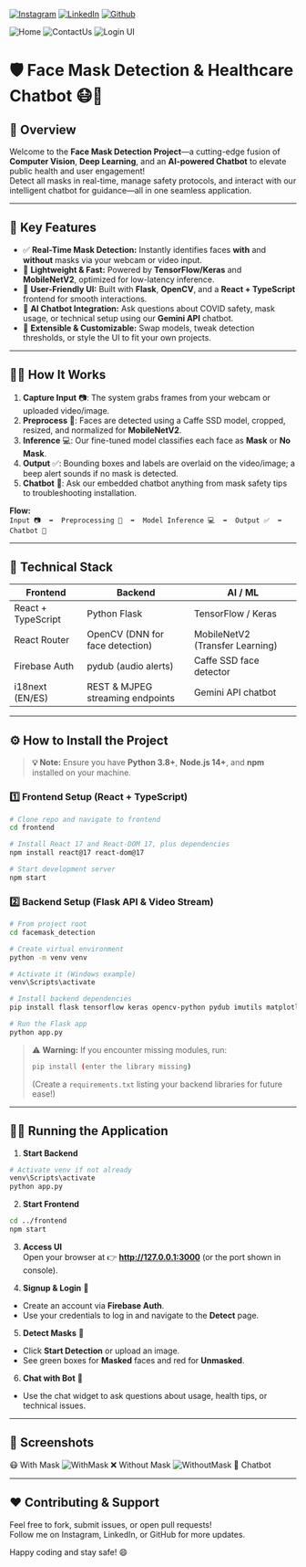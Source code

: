 <!-- social media connecting shield -->

[![Instagram][instagram-shield]][instagram-url]
[![LinkedIn][linkedin-shield]][linkedin-url]
[![Github][github-shield]][github-url]

![Home](https://github.com/sJalui/Face-Mask-Detector/blob/main/images/frontpg.png?raw=true)
![ContactUs](https://github.com/sJalui/Face-Mask-Detector/blob/main/images/contactus.png?raw=true)
![Login UI](https://github.com/sJalui/Face-Mask-Detector/blob/main/images/login.png?raw=true)

# 🛡️ Face Mask Detection & Healthcare Chatbot 😷🤖

## 🚀 Overview

Welcome to the **Face Mask Detection Project**—a cutting-edge fusion of **Computer Vision**, **Deep Learning**, and an **AI-powered Chatbot** to elevate public health and user engagement!  
Detect all masks in real-time, manage safety protocols, and interact with our intelligent chatbot for guidance—all in one seamless application.

---

<!-- Social Media Links -->
[instagram-url]: https://www.instagram.com/s_jalui  
[linkedin-url]: https://in.linkedin.com/in/shubh-jalui-1923b1259  
[github-url]: https://www.github.com/sJalui  

[instagram-shield]: https://img.shields.io/badge/-Instagram-black.svg?style=flat-square&logo=instagram&color=555&logoColor=white  
[linkedin-shield]: https://img.shields.io/badge/-LinkedIn-black.svg?style=flat-square&logo=linkedin&colorB=555  
[github-shield]: https://img.shields.io/badge/-Github-black.svg?style=flat-square&logo=github&color=555&logoColor=white

## 🌟 Key Features

- ✅ **Real-Time Mask Detection:** Instantly identifies faces **with** and **without** masks via your webcam or video input.
- 🚀 **Lightweight & Fast:** Powered by **TensorFlow/Keras** and **MobileNetV2**, optimized for low-latency inference.
- 🎨 **User-Friendly UI:** Built with **Flask**, **OpenCV**, and a **React + TypeScript** frontend for smooth interactions.
- 🤖 **AI Chatbot Integration:** Ask questions about COVID safety, mask usage, or technical setup using our **Gemini API** chatbot.
- 🔧 **Extensible & Customizable:** Swap models, tweak detection thresholds, or style the UI to fit your own projects.

---

## 🧑‍💻 How It Works

1. **Capture Input** 📷: The system grabs frames from your webcam or uploaded video/image.
2. **Preprocess** 🔄: Faces are detected using a Caffe SSD model, cropped, resized, and normalized for **MobileNetV2**.
3. **Inference** 💻: Our fine-tuned model classifies each face as **Mask** or **No Mask**.
4. **Output** ✅: Bounding boxes and labels are overlaid on the video/image; a beep alert sounds if no mask is detected.
5. **Chatbot** 💬: Ask our embedded chatbot anything from mask safety tips to troubleshooting installation.

**Flow:**  
`Input 📷  ➡️  Preprocessing 🔄  ➡️  Model Inference 💻  ➡️  Output ✅  ➡️  Chatbot 🤖`

---

## 🔧 Technical Stack

| Frontend                       | Backend                         | AI / ML                         |
|--------------------------------|----------------------------------|---------------------------------|
| React + TypeScript             | Python Flask                     | TensorFlow / Keras              |
| React Router                   | OpenCV (DNN for face detection)  | MobileNetV2 (Transfer Learning) |
| Firebase Auth                  | pydub (audio alerts)             | Caffe SSD face detector         |
| i18next (EN/ES)                | REST & MJPEG streaming endpoints | Gemini API chatbot              |

---

## ⚙️ How to Install the Project

> **💡 Note:** Ensure you have **Python 3.8+**, **Node.js 14+**, and **npm** installed on your machine.

### 1️⃣ Frontend Setup (React + TypeScript)
```bash
# Clone repo and navigate to frontend
cd frontend

# Install React 17 and React-DOM 17, plus dependencies
npm install react@17 react-dom@17

# Start development server
npm start
```

### 2️⃣ Backend Setup (Flask API & Video Stream)
```bash
# From project root
cd facemask_detection

# Create virtual environment
python -m venv venv

# Activate it (Windows example)
venv\Scripts\activate

# Install backend dependencies
pip install flask tensorflow keras opencv-python pydub imutils matplotlib

# Run the Flask app
python app.py
```
> ⚠️ **Warning:** If you encounter missing modules, run:
> ```bash
> pip install (enter the library missing)
> ```
> (Create a `requirements.txt` listing your backend libraries for future ease!)

---

## 🏃‍♂️ Running the Application

1. **Start Backend**  
```bash
# Activate venv if not already
venv\Scripts\activate  
python app.py
```
2. **Start Frontend**  
```bash
cd ../frontend
npm start
```
3. **Access UI**  
Open your browser at 👉 **http://127.0.0.1:3000** (or the port shown in console).

4. **Signup & Login** 🔐  
- Create an account via **Firebase Auth**.  
- Use your credentials to log in and navigate to the **Detect** page.

5. **Detect Masks** 🎥  
- Click **Start Detection** or upload an image.  
- See green boxes for **Masked** faces and red for **Unmasked**.  

6. **Chat with Bot** 🤖  
- Use the chat widget to ask questions about usage, health tips, or technical issues.

---

## 📸 Screenshots

😷 With Mask
![WithMask](https://github.com/sJalui/Face-Mask-Detector/blob/main/images/w_mask.png?raw=true)
❌ Without Mask
![WithoutMask](https://github.com/sJalui/Face-Mask-Detector/blob/main/images/wo_mask.png?raw=true)
🤖 Chatbot 
![]()
![]()

---

## ❤️ Contributing & Support

Feel free to fork, submit issues, or open pull requests!  
Follow me on Instagram, LinkedIn, or GitHub for more updates.  

Happy coding and stay safe! 😄

